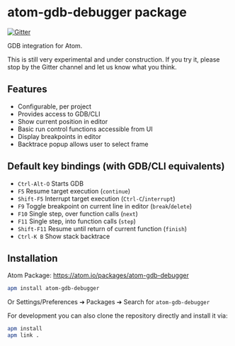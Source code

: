 # atom-gdb-debugger package
[![Gitter](https://badges.gitter.im/Join%20Chat.svg)](https://gitter.im/atom-gdb-debugger/Lobby)

GDB integration for Atom.

This is still very experimental and under construction.  If you try it, please
stop by the Gitter channel and let us know what you think.

## Features
* Configurable, per project
* Provides access to GDB/CLI
* Show current position in editor
* Basic run control functions accessible from UI
* Display breakpoints in editor
* Backtrace popup allows user to select frame

## Default key bindings (with GDB/CLI equivalents)
* `Ctrl-Alt-O` Starts GDB
* `F5` Resume target execution (`continue`)
* `Shift-F5` Interrupt target execution (`Ctrl-C`/`interrupt`)
* `F9` Toggle breakpoint on current line in editor (`break`/`delete`)
* `F10` Single step, over function calls (`next`)
* `F11` Single step, into function calls (`step`)
* `Shift-F11` Resume until return  of current function (`finish`)
* `Ctrl-K B` Show stack backtrace

## Installation

Atom Package: https://atom.io/packages/atom-gdb-debugger

```bash
apm install atom-gdb-debugger
```

Or Settings/Preferences ➔ Packages ➔ Search for `atom-gdb-debugger`

For development you can also clone the repository directly and install it via:
```bash
apm install
apm link .
```

